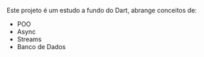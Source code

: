 Este projeto é um estudo a fundo do Dart, abrange conceitos de:
- POO
- Async
- Streams
- Banco de Dados